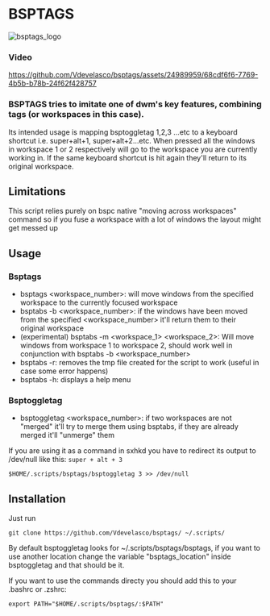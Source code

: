 # BSPTAGS
![bsptags_logo](https://github.com/Vdevelasco/bsptags/assets/24989959/6e82f6fe-b17d-4c6a-accf-9e6750390408)





### Video

https://github.com/Vdevelasco/bsptags/assets/24989959/68cdf6f6-7769-4b5b-b78b-24f62f428757

### BSPTAGS tries to imitate one of dwm's key features, combining tags (or workspaces in this case). 

Its intended usage is mapping bsptoggletag 1,2,3 ...etc to a keyboard shortcut i.e. super+alt+1, super+alt+2...etc. When pressed all the windows in workspace 1 or 2 respectively will go to the workspace you are currently working in. If the same keyboard shortcut is hit again they'll return to its original workspace.


## Limitations
This script relies purely on bspc native "moving across workspaces" command so if you fuse a workspace with a lot of windows the layout might get messed up

## Usage
### Bsptags
 - bsptags <workspace_number>: will move windows from the specified workspace to the currently focused workspace
 - bsptabs -b <workspace_number>: if the windows have been moved from the specified <workspace_number> it'll return them to their original workspace
 - (experimental) bsptabs -m <workspace_1> <workspace_2>: Will move windows from workspace 1 to workspace 2, should work well in conjunction with bsptabs -b <workspace_number>
 - bsptabs -r: removes the tmp file created for the script to work (useful in case some error happens)
 - bsptabs -h: displays a help menu

### Bsptoggletag
  - bsptoggletag <workspace_number>: if two workspaces are not "merged" it'll try to merge them using bsptabs, if they are already merged it'll "unmerge" them

If you are using it as a command in sxhkd you have to redirect its output to /dev/null like this:
``super + alt + 3``

``$HOME/.scripts/bsptags/bsptoggletag 3 >> /dev/null``



## Installation
Just run 

``git clone https://github.com/Vdevelasco/bsptags/ ~/.scripts/``

By default bsptoggletag looks for ~/.scripts/bsptags/bsptags, if you want to use another location change the variable "bsptags_location" inside bsptoggletag and that should be it.

If you want to use the commands directy you should add this to your .bashrc or .zshrc:

``export PATH="$HOME/.scripts/bsptags/:$PATH"``
